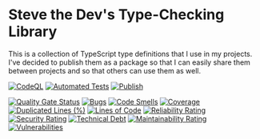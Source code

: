 # Steve the Dev's Type-Checking Library

This is a collection of TypeScript type definitions that I use in my projects. I've decided to publish them as a
package so that I can easily share them between projects and so that others can use them as well.

[![CodeQL](https://github.com/stevethedev/std-types/actions/workflows/github-code-scanning/codeql/badge.svg)](https://github.com/stevethedev/std-types/actions/workflows/github-code-scanning/codeql)
[![Automated Tests](https://github.com/stevethedev/std-types/actions/workflows/test.yml/badge.svg)](https://github.com/stevethedev/std-types/actions/workflows/test.yml)
[![Publish](https://github.com/stevethedev/std-types/actions/workflows/publish.yml/badge.svg)](https://github.com/stevethedev/std-types/actions/workflows/publish.yml)

[![Quality Gate Status](https://sonarcloud.io/api/project_badges/measure?project=stevethedev_std-types&metric=alert_status)](https://sonarcloud.io/summary/new_code?id=stevethedev_std-types)
[![Bugs](https://sonarcloud.io/api/project_badges/measure?project=stevethedev_std-types&metric=bugs)](https://sonarcloud.io/summary/new_code?id=stevethedev_std-types)
[![Code Smells](https://sonarcloud.io/api/project_badges/measure?project=stevethedev_std-types&metric=code_smells)](https://sonarcloud.io/summary/new_code?id=stevethedev_std-types)
[![Coverage](https://sonarcloud.io/api/project_badges/measure?project=stevethedev_std-types&metric=coverage)](https://sonarcloud.io/summary/new_code?id=stevethedev_std-types)
[![Duplicated Lines (%)](https://sonarcloud.io/api/project_badges/measure?project=stevethedev_std-types&metric=duplicated_lines_density)](https://sonarcloud.io/summary/new_code?id=stevethedev_std-types)
[![Lines of Code](https://sonarcloud.io/api/project_badges/measure?project=stevethedev_std-types&metric=ncloc)](https://sonarcloud.io/summary/new_code?id=stevethedev_std-types)
[![Reliability Rating](https://sonarcloud.io/api/project_badges/measure?project=stevethedev_std-types&metric=reliability_rating)](https://sonarcloud.io/summary/new_code?id=stevethedev_std-types)
[![Security Rating](https://sonarcloud.io/api/project_badges/measure?project=stevethedev_std-types&metric=security_rating)](https://sonarcloud.io/summary/new_code?id=stevethedev_std-types)
[![Technical Debt](https://sonarcloud.io/api/project_badges/measure?project=stevethedev_std-types&metric=sqale_index)](https://sonarcloud.io/summary/new_code?id=stevethedev_std-types)
[![Maintainability Rating](https://sonarcloud.io/api/project_badges/measure?project=stevethedev_std-types&metric=sqale_rating)](https://sonarcloud.io/summary/new_code?id=stevethedev_std-types)
[![Vulnerabilities](https://sonarcloud.io/api/project_badges/measure?project=stevethedev_std-types&metric=vulnerabilities)](https://sonarcloud.io/summary/new_code?id=stevethedev_std-types)
